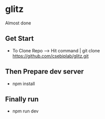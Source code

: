 # glitz

Almost done

## Get Start

- To Clone Repo --> Hit command | git clone https://github.com/csebiplab/glitz.git

## Then Prepare dev server

- npm install

## Finally run

- npm run dev